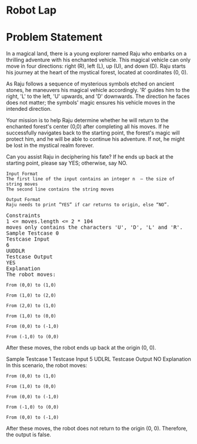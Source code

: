 # Robot Lap
# Problem Statement
In a magical land, there is a young explorer named Raju who embarks on a thrilling adventure with his enchanted vehicle. This magical vehicle can only move in four directions: right (R), left (L), up (U), and down (D). Raju starts his journey at the heart of the mystical forest, located at coordinates (0, 0).

As Raju follows a sequence of mysterious symbols etched on ancient stones, he maneuvers his magical vehicle accordingly. 'R' guides him to the right, 'L' to the left, 'U' upwards, and 'D' downwards. The direction he faces does not matter; the symbols' magic ensures his vehicle moves in the intended direction.

Your mission is to help Raju determine whether he will return to the enchanted forest's center (0,0) after completing all his moves. If he successfully navigates back to the starting point, the forest's magic will protect him, and he will be able to continue his adventure. If not, he might be lost in the mystical realm forever.

Can you assist Raju in deciphering his fate? If he ends up back at the starting point, please say YES; otherwise, say NO.
```
Input Format
The first line of the input contains an integer n  — the size of string moves
The second line contains the string moves
```
```
Output Format
Raju needs to print ”YES” if car returns to origin, else “NO”.
```
<pre>
Constraints
1 <= moves.length <= 2 * 104
moves only contains the characters 'U', 'D', 'L' and 'R'.
Sample Testcase 0
Testcase Input
6
UUDDLR
Testcase Output
YES
Explanation
The robot moves:
</pre>

```
From (0,0) to (1,0)

From (1,0) to (2,0)

From (2,0) to (1,0)

From (1,0) to (0,0)

From (0,0) to (-1,0)

From (-1,0) to (0,0)
```

After these moves, the robot ends up back at the origin (0, 0).

Sample Testcase 1
Testcase Input
5
UDLRL
Testcase Output
NO
Explanation
In this scenario, the robot moves:


```
From (0,0) to (1,0)

From (1,0) to (0,0)

From (0,0) to (-1,0)

From (-1,0) to (0,0)

From (0,0) to (-1,0)
```

After these moves, the robot does not return to the origin (0, 0). Therefore, the output is false.
